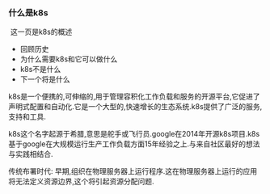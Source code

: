 ### 什么是k8s

​     这一页是k8s的概述

-  回顾历史
- 为什么需要k8s和它可以做什么
- k8s不是什么
- 下一个将是什么

k8s是一个便携的,可伸缩的,用于管理容积化工作负载和服务的开源平台,它促进了声明式配置和自动化.它是一个大型的,快速增长的生态系统.k8s提供了广泛的服务,支持和工具.

k8s这个名字起源于希腊,意思是舵手或飞行员.google在2014年开源k8s项目.k8s基于google在大规模运行生产工作负载方面15年经验之上.与来自社区最好的想法与实践相结合.

传统布署时代: 早期,组织在物理服务器上运行程序.这在物理服务器上运行的应用 将无法定义资源边界,这个将引起资源分配问题.



